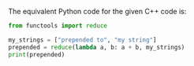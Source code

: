 The equivalent Python code for the given C++ code is:

```python
from functools import reduce

my_strings = ["prepended to", "my string"]
prepended = reduce(lambda a, b: a + b, my_strings)
print(prepended)
```
